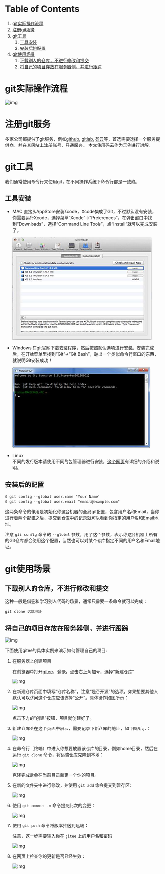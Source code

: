 
# Table of Contents

1.  [git实际操作流程](#org17f798c)
2.  [注册git服务](#org4f0c460)
3.  [git工具](#org8b1fa63)
    1.  [工具安装](#orge2c74af)
    2.  [安装后的配置](#orgf6080dd)
4.  [git使用场景](#org70be8f4)
    1.  [下载别人的仓库，不进行修改和提交](#orgdce2fc6)
    2.  [将自己的项目存放在服务器侧，并进行跟踪](#org4fb789f)


<a id="org17f798c"></a>

# git实际操作流程

![img](https://by-courses.oss-cn-hangzhou.aliyuncs.com/%E9%A2%84%E5%A4%87%E8%AF%BE/git/img/abc.png)


<a id="org4f0c460"></a>

# 注册git服务

多家公司都提供了git服务，例如[github](https://github.com/), [gitlab](https://about.gitlab.com/), [码云](https://gitee.com/)等，首选需要选择一个服务提供商，并在其网站上注册账号，开通服务。
本文使用码云作为示例进行讲解。


<a id="org8b1fa63"></a>

# git工具

我们通常使用命令行来使用git，在不同操作系统下命令行都是一致的。


<a id="orge2c74af"></a>

## 工具安装

-   MAC
    直接从AppStore安装Xcode，Xcode集成了Git，不过默认没有安装，你需要运行Xcode，选择菜单“Xcode”->“Preferences”，在弹出窗口中找到“Downloads”，选择“Command Line Tools”，点“Install”就可以完成安装了。
    
    ![img](./img/xcode.jpeg)

-   Windows
    在git官网下载[安装程序](https://git-scm.com/download/win)，然后按照默认选项进行安装。安装完成后，在开始菜单里找到“Git”->“Git Bash”，蹦出一个类似命令行窗口的东西，就说明Git安装成功！
    
    ![img](./img/win-git.jpeg)

-   Linux  
    不同的发行版本请使用不同的包管理器进行安装，[这个网页](https://git-scm.com/download/linux)有详细的介绍和说明。


<a id="orgf6080dd"></a>

## 安装后的配置

    $ git config --global user.name "Your Name"
    $ git config --global user.email "email@example.com"

这两条命令的作用是初始化你这台机器的全局git配置，包含用户名和Email，当你进行着两个配置之后，提交到仓库中的记录就可以看到你指定的用户名和Email地址。

注意 `git config` 命令的 `--global` 参数，用了这个参数，表示你这台机器上所有的Git仓库都会使用这个配置，当然也可以对某个仓库指定不同的用户名和Email地址。


<a id="org70be8f4"></a>

# git使用场景


<a id="orgdce2fc6"></a>

## 下载别人的仓库，不进行修改和提交

这种一般是借鉴和学习别人代码的场景，通常只需要一条命令就可以完成：

    git clone 远端地址


<a id="org4fb789f"></a>

## 将自己的项目存放在服务器侧，并进行跟踪

![img](https://by-courses.oss-cn-hangzhou.aliyuncs.com/%E9%A2%84%E5%A4%87%E8%AF%BE/git/img/changjing2.png)

下面使用gitee的具体实例来演示如何管理自己的项目:

1.  在服务器上创建项目
    
    在浏览器中打开[gitee](https://gitee.com/)，登录，点击右上角加号，选择“新建仓库"
    
    ![img](https://by-courses.oss-cn-hangzhou.aliyuncs.com/%E9%A2%84%E5%A4%87%E8%AF%BE/git/img/gitee-1.png)

2.  在新建仓库页面中填写“仓库名称”，注意“是否开源”的选项，如果想要其他人默认可以访问这个仓库应该选择“公开”。具体操作如图所示：
    
    ![img](https://by-courses.oss-cn-hangzhou.aliyuncs.com/%E9%A2%84%E5%A4%87%E8%AF%BE/git/img/gitee-2.png)
    
    点击下方的“创建”按钮，项目就创建好了。

3.  新建仓库会在这个页面中展示，需要记录下新仓库的地址，如下图所示：
    
    ![img](https://by-courses.oss-cn-hangzhou.aliyuncs.com/%E9%A2%84%E5%A4%87%E8%AF%BE/git/img/gitee-3.png)
4.  在命令行（终端）中进入你想要放置该仓库的目录，例如home目录，然后在运行 `git clone` 命令，将远端仓库克隆到本地：
    
    ![img](https://by-courses.oss-cn-hangzhou.aliyuncs.com/%E9%A2%84%E5%A4%87%E8%AF%BE/git/img/gitee-4.png)
    
    克隆完成后会在当前目录新建一个你的项目。

5.  在新的文件夹中进行修改，并使用 `git add` 命令提交到暂存区:
    
    ![img](https://by-courses.oss-cn-hangzhou.aliyuncs.com/%E9%A2%84%E5%A4%87%E8%AF%BE/git/img/gitee-5.png)

6.  使用 `git commit -m` 命令提交此次的变更：
    
    ![img](https://by-courses.oss-cn-hangzhou.aliyuncs.com/%E9%A2%84%E5%A4%87%E8%AF%BE/git/img/gitee-6.png)

7.  使用 `git push` 命令将版本推送到远端：
    
    注意，这一步需要输入你在 `gitee` 上的用户名和密码
    
    ![img](https://by-courses.oss-cn-hangzhou.aliyuncs.com/%E9%A2%84%E5%A4%87%E8%AF%BE/git/img/gitee-7.png)

8.  在网页上检查你的更新是否已经生效：
    
    ![img](https://by-courses.oss-cn-hangzhou.aliyuncs.com/%E9%A2%84%E5%A4%87%E8%AF%BE/git/img/gitee-8.png)

